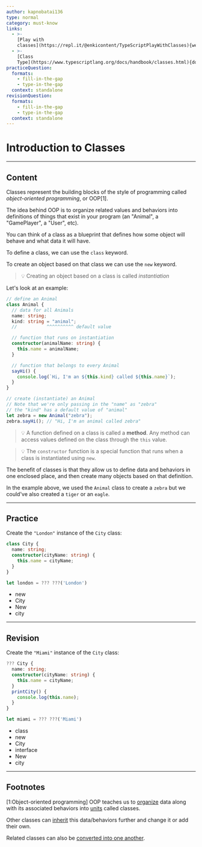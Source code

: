 ```yaml
---
author: kapnobatai136
type: normal
category: must-know
links:
  - >-
    [Play with
    classes](https://repl.it/@enkicontent/TypeScriptPlayWithClasses){website}
  - >-
    [Class
    Type](https://www.typescriptlang.org/docs/handbook/classes.html){documentation}
practiceQuestion:
  formats:
    - fill-in-the-gap
    - type-in-the-gap
  context: standalone
revisionQuestion:
  formats:
    - fill-in-the-gap
    - type-in-the-gap
  context: standalone
---
```


# Introduction to Classes

---

## Content

Classes represent the building blocks of the style of programming called *object-oriented programming*, or OOP[1].

The idea behind OOP is to organize related values and behaviors into definitions of things that exist in your program (an "Animal", a "GamePlayer", a "User", etc).

You can think of a class as a blueprint that defines how some object will behave and what data it will have.

To define a class, we can use the `class` keyword.

To create an object based on that class we can use the `new` keyword.

> 💡 Creating an object based on a class is called _instantiation_

Let's look at an example:

```ts
// define an Animal
class Animal {
  // data for all Animals
  name: string;
  kind: string = "animal";
  //           ^^^^^^^^^^ default value

  // function that runs on instantiation
  constructor(animalName: string) {
    this.name = animalName;
  }

  // function that belongs to every Animal
  sayHi() {
    console.log(`Hi, I'm an ${this.kind} called ${this.name}`);
  }
}

// create (instantiate) an Animal
// Note that we're only passing in the "name" as "zebra"
// the "kind" has a default value of "animal"
let zebra = new Animal("zebra");
zebra.sayHi(); // "Hi, I'm an animal called zebra"
```

> 💡 A function defined on a class is called a **method**. Any method can access values defined on the class through the `this` value.

> 💡 The `constructor` function is a special function that runs when a class is instantiated using `new`.

The benefit of classes is that they allow us to define data and behaviors in one enclosed place, and then create many objects based on that definition.

In the example above, we used the `Animal` class to create a `zebra` but we could've also created a `tiger` or an `eagle`.

---

## Practice

Create the `"London"` instance of the `City` class:

```ts
class City {
  name: string;
  constructor(cityName: string) {
    this.name = cityName;
  }
}

let london = ??? ???('London')
```

- new
- City
- New
- city

---

## Revision

Create the `"Miami"` instance of the `City` class:

```ts
??? City {
  name: string;
  constructor(cityName: string) {
    this.name = cityName;
  }
  printCity() {
    console.log(this.name);
  }
}

let miami = ??? ???('Miami')
```

- class
- new
- City
- interface
- New
- city

---

## Footnotes

[1:Object-oriented programming]
OOP teaches us to [organize](<https://en.wikipedia.org/wiki/Encapsulation_(computer_programming)>) data along with its associated behaviors into [units](<https://en.wikipedia.org/wiki/Abstraction_(computer_science)>) called classes.

Other classes can [inherit](<https://en.wikipedia.org/wiki/Inheritance_(object-oriented_programming)>) this data/behaviors further and change it or add their own.

Related classes can also be [converted into one another](<https://en.wikipedia.org/wiki/Polymorphism_(computer_science)>).
